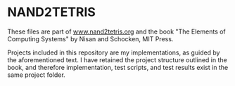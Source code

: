 # NAND2TETRIS

These files are part of www.nand2tetris.org and the book "The Elements of Computing Systems" by Nisan and Schocken, MIT Press.

Projects included in this repository are my implementations, as guided by the aforementioned text. I have retained the project structure outlined in the book, and therefore implementation, test scripts, and test results exist in the same project folder.